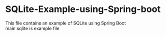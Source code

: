 # SQLite-Example-using-Spring-boot
This file contains an example of SQLite using Spring Boot 
<br/>
main.sqlite is example file
